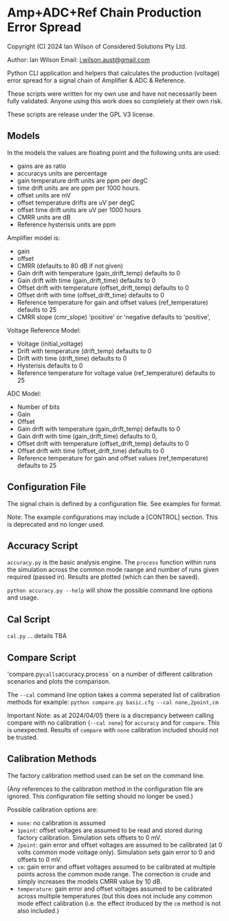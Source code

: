 # Amp+ADC+Ref Chain Production Error Spread

Copyright (C) 2024 Ian Wilson of Considered Solutions Pty Ltd.

Author: Ian Wilson
Email: i.wilson.aust@gmail.com

Python CLI application and helpers that calculates the production (voltage) error spread for a signal chain of Amplifier & ADC & Reference.

These scripts were written for my own use and have not necessarily been fully validated. Anyone using this work does so completely at their own risk. 

These scripts are release under the GPL V3 license.

## Models
In the models the values are floating point and the following units are used:
- gains are as ratio
- accuracys units are percentage
- gain temperature drift units are ppm per degC
- time drift units are are ppm per 1000 hours.
- offset units are mV
- offset temperature drifts are uV per degC
- offset time drift units are uV per 1000 hours
- CMRR units are dB
- Reference hysterisis units are ppm

Amplifier model is:
- gain
- offset
- CMRR (defaults to 80 dB if not given)
- Gain drift with temperature (gain_drift_temp) defaults to 0
- Gain drift with time (gain_drift_time) defaults to 0
- Offset drift with temperature (offset_drift_temp) defaults to 0
- Offset drift with time (offset_drift_time) defaults to 0
- Reference temperature for gain and offset values (ref_temperature) defaults to 25
- CMRR slope (cmr_slope) 'positive' or 'negative defaults to 'positive',

Voltage Reference Model:
- Voltage (initial_voltage)
- Drift with temperature (drift_temp) defaults to 0
- Drift with time (drift_time) defaults to 0
- Hysterisis defaults to 0
- Reference temperature for voltage value (ref_temperature) defaults to 25

ADC Model:
- Number of bits        
- Gain
- Offset
- Gain drift with temperature (gain_drift_temp) defaults to 0
- Gain drift with time (gain_drift_time) defaults to 0,
- Offset drift with temperature (offset_drift_temp) defaults to 0
- Offset drift with time (offset_drift_time) defaults to 0
- Reference temperature for gain and offset values (ref_temperature) defaults to 25

## Configuration File
The signal chain is defined by a configuration file.  See examples for format.

Note: The example configurations may include a [CONTROL] section. This is deprecated and no longer used.

## Accuracy Script
`accuracy.py` is the basic analysis engine.  The `process` function within runs the simulation across the common mode raange and number of runs given required (passed in). Results are plotted (which can then be saved).

`python accuracy.py --help` will show the possible command line options and usage.

## Cal Script
`cal.py`  ... details TBA

## Compare Script
'compare.py` calls `accuracy.process` on a number of different calibration scenarios and plots the comparison.

The `--cal` command line option takes a comma seperated list of calibration methods for example:
`python compare.py basic.cfg --cal none,2point,cm`

Important Note: as at 2024/04/05 there is a discrepancy between calling compare with no calibration (`--cal none`) for `accuracy` and for `compare`. This is unexpected. Results of `compare` with `none` calibration included should not be trusted.

## Calibration Methods
The factory calibration method used can be set on the command line.

(Any references to the calibration method in the configuration file are ignored. This configuration file setting should no longer be used.)

Possible calibration options are:
- `none`: no calibration is assumed
- `1point`: offset voltages are assumed to be read and stored during factory calibration. Simulation sets offsets to 0 mV.
- `2point`: gain error and offset voltages are assumed to be calibrated (at 0 volts common mode voltage only). Simulation sets gain error to 0 and offsets to 0 mV.
- `cm`: gain error and offset voltages assumed to be calibrated at multiple points across the common mode range. The correction is crude and simply increases the models CMRR value by 10 dB.
- `temperature`: gain error and offset voltages assumed to be calibrated across multiple temperatures (but this does not include any common mode effect calibration (i.e. the effect itroduced by the `cm` method is not also included.)
